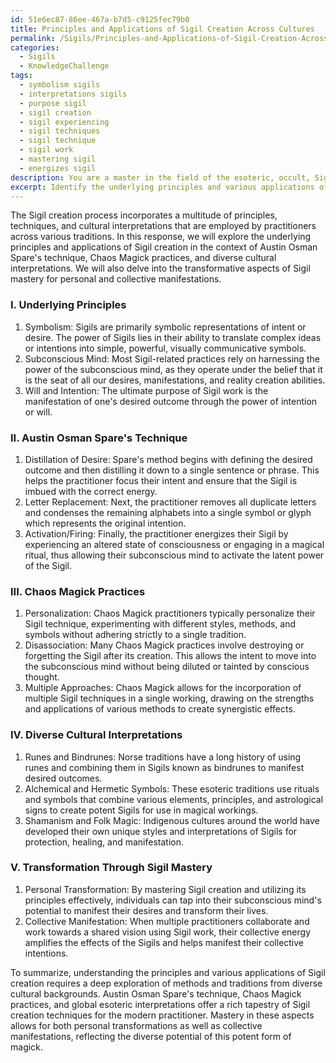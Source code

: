 ```yaml
---
id: 51e6ec87-86ee-467a-b7d5-c9125fec79b0
title: Principles and Applications of Sigil Creation Across Cultures
permalink: /Sigils/Principles-and-Applications-of-Sigil-Creation-Across-Cultures/
categories:
  - Sigils
  - KnowledgeChallenge
tags:
  - symbolism sigils
  - interpretations sigils
  - purpose sigil
  - sigil creation
  - sigil experiencing
  - sigil techniques
  - sigil technique
  - sigil work
  - mastering sigil
  - energizes sigil
description: You are a master in the field of the esoteric, occult, Sigils and Education. You are a writer of tests, challenges, books and deep knowledge on Sigils for initiates and students to gain deep insights and understanding from. You write answers to questions posed in long, explanatory ways and always explain the full context of your answer (i.e., related concepts, formulas, examples, or history), as well as the step-by-step thinking process you take to answer the challenges. Be rigorous and thorough, and summarize the key themes, ideas, and conclusions at the end.
excerpt: Identify the underlying principles and various applications of the Sigil creation process, taking into account Austin Osman Spare's technique, Chaos magic practices, and diverse cultural interpretations, and discuss how mastering these aspects can be transformative for both personal and collective manifestations.
---
```

The Sigil creation process incorporates a multitude of principles, techniques, and cultural interpretations that are employed by practitioners across various traditions. In this response, we will explore the underlying principles and applications of Sigil creation in the context of Austin Osman Spare's technique, Chaos Magick practices, and diverse cultural interpretations. We will also delve into the transformative aspects of Sigil mastery for personal and collective manifestations.

### I. Underlying Principles
1. Symbolism: Sigils are primarily symbolic representations of intent or desire. The power of Sigils lies in their ability to translate complex ideas or intentions into simple, powerful, visually communicative symbols.
2. Subconscious Mind: Most Sigil-related practices rely on harnessing the power of the subconscious mind, as they operate under the belief that it is the seat of all our desires, manifestations, and reality creation abilities.
3. Will and Intention: The ultimate purpose of Sigil work is the manifestation of one's desired outcome through the power of intention or will.

### II. Austin Osman Spare's Technique
1. Distillation of Desire: Spare's method begins with defining the desired outcome and then distilling it down to a single sentence or phrase. This helps the practitioner focus their intent and ensure that the Sigil is imbued with the correct energy.
2. Letter Replacement: Next, the practitioner removes all duplicate letters and condenses the remaining alphabets into a single symbol or glyph which represents the original intention.
3. Activation/Firing: Finally, the practitioner energizes their Sigil by experiencing an altered state of consciousness or engaging in a magical ritual, thus allowing their subconscious mind to activate the latent power of the Sigil.

### III. Chaos Magick Practices
1. Personalization: Chaos Magick practitioners typically personalize their Sigil technique, experimenting with different styles, methods, and symbols without adhering strictly to a single tradition.
2. Disassociation: Many Chaos Magick practices involve destroying or forgetting the Sigil after its creation. This allows the intent to move into the subconscious mind without being diluted or tainted by conscious thought.
3. Multiple Approaches: Chaos Magick allows for the incorporation of multiple Sigil techniques in a single working, drawing on the strengths and applications of various methods to create synergistic effects.

### IV. Diverse Cultural Interpretations
1. Runes and Bindrunes: Norse traditions have a long history of using runes and combining them in Sigils known as bindrunes to manifest desired outcomes.
2. Alchemical and Hermetic Symbols: These esoteric traditions use rituals and symbols that combine various elements, principles, and astrological signs to create potent Sigils for use in magical workings.
3. Shamanism and Folk Magic: Indigenous cultures around the world have developed their own unique styles and interpretations of Sigils for protection, healing, and manifestation.

### V. Transformation Through Sigil Mastery
1. Personal Transformation: By mastering Sigil creation and utilizing its principles effectively, individuals can tap into their subconscious mind's potential to manifest their desires and transform their lives.
2. Collective Manifestation: When multiple practitioners collaborate and work towards a shared vision using Sigil work, their collective energy amplifies the effects of the Sigils and helps manifest their collective intentions.

To summarize, understanding the principles and various applications of Sigil creation requires a deep exploration of methods and traditions from diverse cultural backgrounds. Austin Osman Spare's technique, Chaos Magick practices, and global esoteric interpretations offer a rich tapestry of Sigil creation techniques for the modern practitioner. Mastery in these aspects allows for both personal transformations as well as collective manifestations, reflecting the diverse potential of this potent form of magick.
